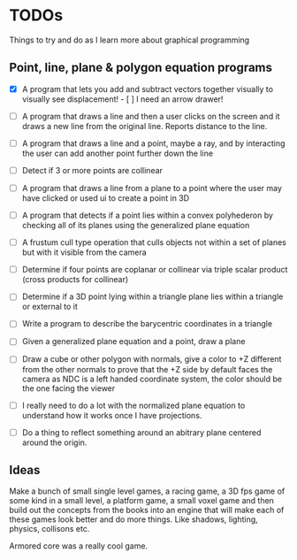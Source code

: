 # TODOs

Things to try and do as I learn more about graphical programming

## Point, line, plane & polygon equation programs
- [x] A program that lets you add and subtract vectors together visually to visually see displacement!
        - [ ] I need an arrow drawer!
- [ ] A program that draws a line and then a user clicks on the screen and it draws a new line from the original line. Reports distance to the line.
- [ ] A program that draws a line and a point, maybe a ray, and by interacting the user can add another point further down the line
- [ ] Detect if 3 or more points are collinear
- [ ] A program that draws a line from a plane to a point where the user may have clicked or used ui to create a point in 3D
- [ ] A program that detects if a point lies within a convex polyhederon by checking all of its planes using the generalized plane equation
- [ ] A frustum cull type operation that culls objects not within a set of planes but with it visible from the camera
- [ ] Determine if four points are coplanar or collinear via triple scalar product (cross products for collinear)
- [ ] Determine if a 3D point lying within a triangle plane lies within a triangle or external to it
- [ ] Write a program to describe the barycentric coordinates in a triangle 
- [ ] Given a generalized plane equation and a point, draw a plane
- [ ] Draw a cube or other polygon with normals, give a color to +Z different from the other normals to 
        prove that the +Z side by default faces the camera as NDC is a left handed coordinate system, the color should be the one facing the viewer
- [ ] I really need to do a lot with the normalized plane equation to understand how it works once I have projections.
- [ ] Do a thing to reflect something around an abitrary plane centered around the origin.


## Ideas

Make a bunch of small single level games, a racing game, a 3D fps game of some kind in a small level, a platform game, a small voxel game and then build out the concepts from the books into an engine that will make each of these games look better and do more things. Like shadows, lighting, physics, collisons etc.

Armored core was a really cool game.